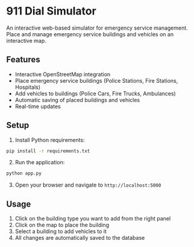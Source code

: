 # 911 Dial Simulator

An interactive web-based simulator for emergency service management. Place and manage emergency service buildings and vehicles on an interactive map.

## Features

- Interactive OpenStreetMap integration
- Place emergency service buildings (Police Stations, Fire Stations, Hospitals)
- Add vehicles to buildings (Police Cars, Fire Trucks, Ambulances)
- Automatic saving of placed buildings and vehicles
- Real-time updates

## Setup

1. Install Python requirements:
```bash
pip install -r requirements.txt
```

2. Run the application:
```bash
python app.py
```

3. Open your browser and navigate to `http://localhost:5000`

## Usage

1. Click on the building type you want to add from the right panel
2. Click on the map to place the building
3. Select a building to add vehicles to it
4. All changes are automatically saved to the database
